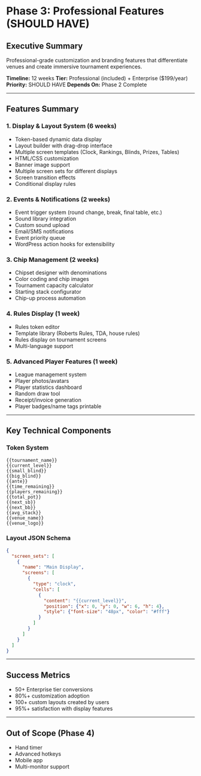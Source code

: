 # Phase 3: Professional Features (SHOULD HAVE)

## Executive Summary
Professional-grade customization and branding features that differentiate venues and create immersive tournament experiences.

**Timeline:** 12 weeks
**Tier:** Professional (included) + Enterprise ($199/year)
**Priority:** SHOULD HAVE
**Depends On:** Phase 2 Complete

---

## Features Summary

### 1. Display & Layout System (6 weeks)
- Token-based dynamic data display
- Layout builder with drag-drop interface
- Multiple screen templates (Clock, Rankings, Blinds, Prizes, Tables)
- HTML/CSS customization
- Banner image support
- Multiple screen sets for different displays
- Screen transition effects
- Conditional display rules

### 2. Events & Notifications (2 weeks)
- Event trigger system (round change, break, final table, etc.)
- Sound library integration
- Custom sound upload
- Email/SMS notifications
- Event priority queue
- WordPress action hooks for extensibility

### 3. Chip Management (2 weeks)
- Chipset designer with denominations
- Color coding and chip images
- Tournament capacity calculator
- Starting stack configurator
- Chip-up process automation

### 4. Rules Display (1 week)
- Rules token editor
- Template library (Roberts Rules, TDA, house rules)
- Rules display on tournament screens
- Multi-language support

### 5. Advanced Player Features (1 week)
- League management system
- Player photos/avatars
- Player statistics dashboard
- Random draw tool
- Receipt/invoice generation
- Player badges/name tags printable

---

## Key Technical Components

### Token System
```
{{tournament_name}}
{{current_level}}
{{small_blind}}
{{big_blind}}
{{ante}}
{{time_remaining}}
{{players_remaining}}
{{total_pot}}
{{next_sb}}
{{next_bb}}
{{avg_stack}}
{{venue_name}}
{{venue_logo}}
```

### Layout JSON Schema
```json
{
  "screen_sets": [
    {
      "name": "Main Display",
      "screens": [
        {
          "type": "clock",
          "cells": [
            {
              "content": "{{current_level}}",
              "position": {"x": 0, "y": 0, "w": 6, "h": 4},
              "style": {"font-size": "48px", "color": "#fff"}
            }
          ]
        }
      ]
    }
  ]
}
```

---

## Success Metrics
- 50+ Enterprise tier conversions
- 80%+ customization adoption
- 100+ custom layouts created by users
- 95%+ satisfaction with display features

---

## Out of Scope (Phase 4)
- Hand timer
- Advanced hotkeys
- Mobile app
- Multi-monitor support
